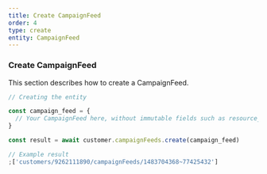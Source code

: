 ```yaml
---
title: Create CampaignFeed
order: 4
type: create
entity: CampaignFeed
---
```


### Create CampaignFeed

This section describes how to create a CampaignFeed.

```javascript
// Creating the entity

const campaign_feed = {
  // Your CampaignFeed here, without immutable fields such as resource_name
}

const result = await customer.campaignFeeds.create(campaign_feed)
```

```javascript
// Example result
;['customers/9262111890/campaignFeeds/1483704368~77425432']
```
